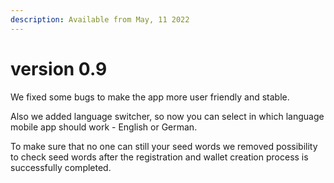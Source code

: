 ```yaml
---
description: Available from May, 11 2022
---
```


# version 0.9

We fixed some bugs to make the app more user friendly and stable.&#x20;

Also we added language switcher, so now you can select in which language mobile app should work - English or German.&#x20;

To make sure that no one can still your seed words we removed possibility to check seed words after the registration and wallet creation process is successfully completed.
